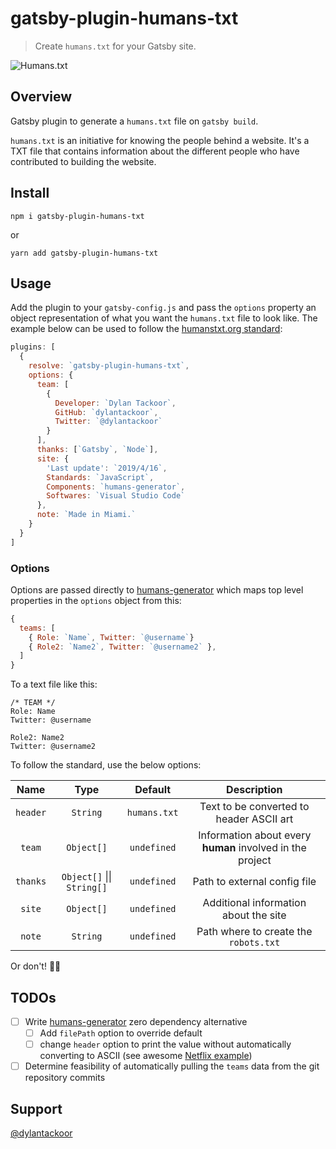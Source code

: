 # gatsby-plugin-humans-txt

> Create `humans.txt` for your Gatsby site.

![Humans.txt](http://humanstxt.org/img/logo-humans.png)

## Overview

Gatsby plugin to generate a `humans.txt` file on `gatsby build`.

`humans.txt` is an initiative for knowing the people behind a website. It's a TXT file that contains information about the different people who have contributed to building the website.

## Install

```shell
npm i gatsby-plugin-humans-txt
```

or

```shell
yarn add gatsby-plugin-humans-txt
```

## Usage

Add the plugin to your `gatsby-config.js` and pass the `options` property an object representation of what you want the `humans.txt` file to look like. The example below can be used to follow the [humanstxt.org standard](http://humanstxt.org/Standard.html):

```javascript
plugins: [
  {
    resolve: `gatsby-plugin-humans-txt`,
    options: {
      team: [
        {
          Developer: `Dylan Tackoor`,
          GitHub: `dylantackoor`,
          Twitter: `@dylantackoor`
        }
      ],
      thanks: [`Gatsby`, `Node`],
      site: {
        'Last update': `2019/4/16`,
        Standards: `JavaScript`,
        Components: `humans-generator`,
        Softwares: `Visual Studio Code`
      },
      note: `Made in Miami.`
    }
  }
]
```

### Options

Options are passed directly to [humans-generator](https://www.npmjs.com/package/humans-generator) which maps top level properties in the `options` object from this:

```javascript
{
  teams: [
    { Role: `Name`, Twitter: `@username`}
    { Role2: `Name2`, Twitter: `@username2` },
  ]
}
```

To a text file like this:

```
/* TEAM */
Role: Name
Twitter: @username

Role2: Name2
Twitter: @username2
```

To follow the standard, use the below options:

|   Name   |            Type            |   Default    |                        Description                        |
| :------: | :------------------------: | :----------: | :-------------------------------------------------------: |
| `header` |          `String`          | `humans.txt` |         Text to be converted to header ASCII art          |
|  `team`  |         `Object[]`         | `undefined`  | Information about every **human** involved in the project |
| `thanks` | `Object[]` \|\| `String[]` | `undefined`  |               Path to external config file                |
|  `site`  |         `Object[]`         | `undefined`  |           Additional information about the site           |
|  `note`  |          `String`          | `undefined`  |           Path where to create the `robots.txt`           |

Or don't! :man_shrugging:

## TODOs

- [ ] Write [humans-generator](https://www.npmjs.com/package/humans-generator) zero dependency alternative
  - [ ] Add `filePath` option to override default
  - [ ] change `header` option to print the value without automatically converting to ASCII (see awesome [Netflix example](https://www.netflix.com/humans.txt))
- [ ] Determine feasibility of automatically pulling the `teams` data from the git repository commits

## Support

[@dylantackoor](https://twitter.com/DylanTackoor)
